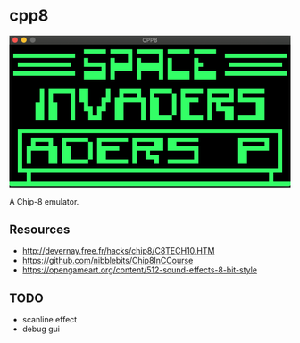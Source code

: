 # cpp8

![alt text](doc/invaders.png "Space Invaders")

A Chip-8 emulator. 


## Resources
- http://devernay.free.fr/hacks/chip8/C8TECH10.HTM
- https://github.com/nibblebits/Chip8InCCourse
- https://opengameart.org/content/512-sound-effects-8-bit-style

## TODO
- scanline effect
- debug gui

